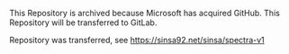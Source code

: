 This Repository is archived because Microsoft has acquired GitHub. This Repository will be transferred to GitLab.

Repository was transferred, see https://sinsa92.net/sinsa/spectra-v1
